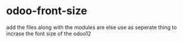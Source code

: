 # odoo-front-size
add the files along with the modules are else use as seperate thing to incrase the font size of the odoo12

